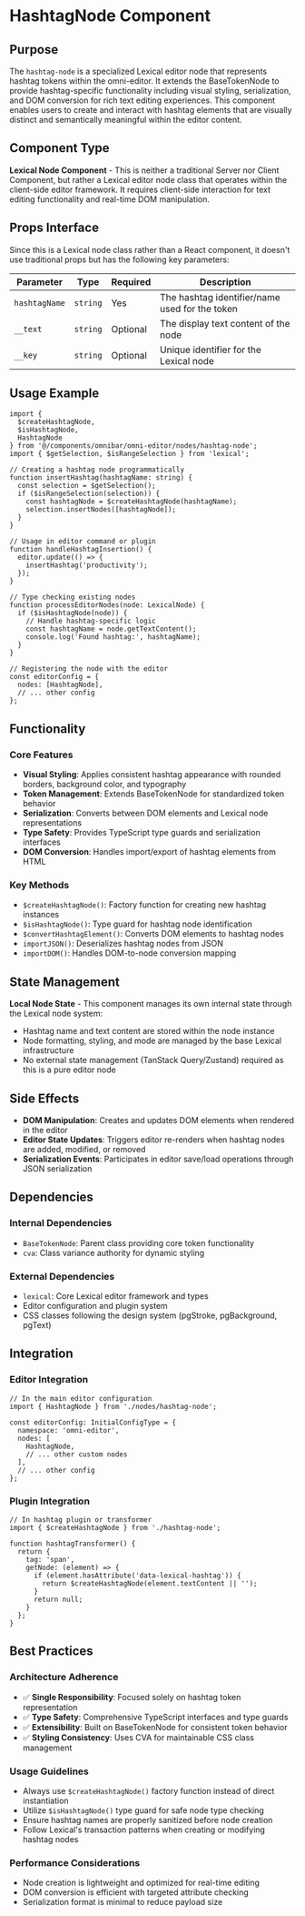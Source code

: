 # HashtagNode Component

## Purpose
The `hashtag-node` is a specialized Lexical editor node that represents hashtag tokens within the omni-editor. It extends the BaseTokenNode to provide hashtag-specific functionality including visual styling, serialization, and DOM conversion for rich text editing experiences. This component enables users to create and interact with hashtag elements that are visually distinct and semantically meaningful within the editor content.

## Component Type
**Lexical Node Component** - This is neither a traditional Server nor Client Component, but rather a Lexical editor node class that operates within the client-side editor framework. It requires client-side interaction for text editing functionality and real-time DOM manipulation.

## Props Interface
Since this is a Lexical node class rather than a React component, it doesn't use traditional props but has the following key parameters:

| Parameter | Type | Required | Description |
|-----------|------|----------|-------------|
| `hashtagName` | `string` | Yes | The hashtag identifier/name used for the token |
| `__text` | `string` | Optional | The display text content of the node |
| `__key` | `string` | Optional | Unique identifier for the Lexical node |

## Usage Example

```tsx
import { 
  $createHashtagNode, 
  $isHashtagNode, 
  HashtagNode 
} from '@/components/omnibar/omni-editor/nodes/hashtag-node';
import { $getSelection, $isRangeSelection } from 'lexical';

// Creating a hashtag node programmatically
function insertHashtag(hashtagName: string) {
  const selection = $getSelection();
  if ($isRangeSelection(selection)) {
    const hashtagNode = $createHashtagNode(hashtagName);
    selection.insertNodes([hashtagNode]);
  }
}

// Usage in editor command or plugin
function handleHashtagInsertion() {
  editor.update(() => {
    insertHashtag('productivity');
  });
}

// Type checking existing nodes
function processEditorNodes(node: LexicalNode) {
  if ($isHashtagNode(node)) {
    // Handle hashtag-specific logic
    const hashtagName = node.getTextContent();
    console.log('Found hashtag:', hashtagName);
  }
}

// Registering the node with the editor
const editorConfig = {
  nodes: [HashtagNode],
  // ... other config
};
```

## Functionality

### Core Features
- **Visual Styling**: Applies consistent hashtag appearance with rounded borders, background color, and typography
- **Token Management**: Extends BaseTokenNode for standardized token behavior
- **Serialization**: Converts between DOM elements and Lexical node representations
- **Type Safety**: Provides TypeScript type guards and serialization interfaces
- **DOM Conversion**: Handles import/export of hashtag elements from HTML

### Key Methods
- `$createHashtagNode()`: Factory function for creating new hashtag instances
- `$isHashtagNode()`: Type guard for hashtag node identification
- `$convertHashtagElement()`: Converts DOM elements to hashtag nodes
- `importJSON()`: Deserializes hashtag nodes from JSON
- `importDOM()`: Handles DOM-to-node conversion mapping

## State Management
**Local Node State** - This component manages its own internal state through the Lexical node system:
- Hashtag name and text content are stored within the node instance
- Node formatting, styling, and mode are managed by the base Lexical infrastructure
- No external state management (TanStack Query/Zustand) required as this is a pure editor node

## Side Effects
- **DOM Manipulation**: Creates and updates DOM elements when rendered in the editor
- **Editor State Updates**: Triggers editor re-renders when hashtag nodes are added, modified, or removed
- **Serialization Events**: Participates in editor save/load operations through JSON serialization

## Dependencies

### Internal Dependencies
- `BaseTokenNode`: Parent class providing core token functionality
- `cva`: Class variance authority for dynamic styling

### External Dependencies
- `lexical`: Core Lexical editor framework and types
- Editor configuration and plugin system
- CSS classes following the design system (pgStroke, pgBackground, pgText)

## Integration

### Editor Integration
```tsx
// In the main editor configuration
import { HashtagNode } from './nodes/hashtag-node';

const editorConfig: InitialConfigType = {
  namespace: 'omni-editor',
  nodes: [
    HashtagNode,
    // ... other custom nodes
  ],
  // ... other config
};
```

### Plugin Integration
```tsx
// In hashtag plugin or transformer
import { $createHashtagNode } from './hashtag-node';

function hashtagTransformer() {
  return {
    tag: 'span',
    getNode: (element) => {
      if (element.hasAttribute('data-lexical-hashtag')) {
        return $createHashtagNode(element.textContent || '');
      }
      return null;
    }
  };
}
```

## Best Practices

### Architecture Adherence
- ✅ **Single Responsibility**: Focused solely on hashtag token representation
- ✅ **Type Safety**: Comprehensive TypeScript interfaces and type guards
- ✅ **Extensibility**: Built on BaseTokenNode for consistent token behavior
- ✅ **Styling Consistency**: Uses CVA for maintainable CSS class management

### Usage Guidelines
- Always use `$createHashtagNode()` factory function instead of direct instantiation
- Utilize `$isHashtagNode()` type guard for safe node type checking
- Ensure hashtag names are properly sanitized before node creation
- Follow Lexical's transaction patterns when creating or modifying hashtag nodes

### Performance Considerations
- Node creation is lightweight and optimized for real-time editing
- DOM conversion is efficient with targeted attribute checking
- Serialization format is minimal to reduce payload size